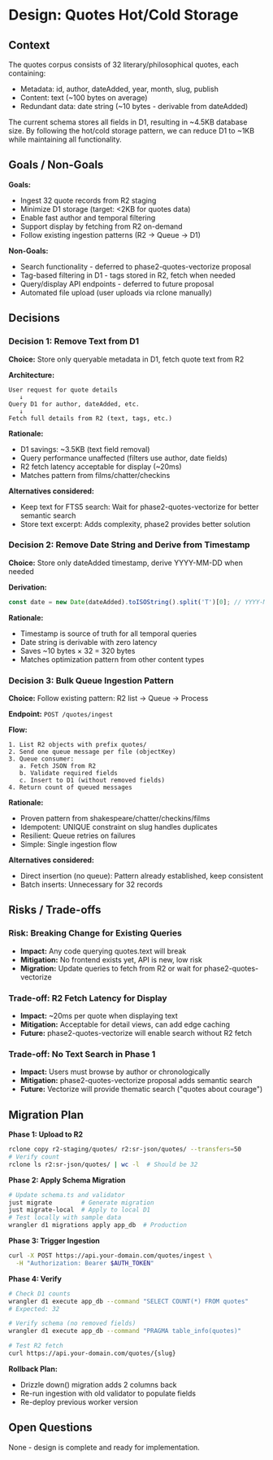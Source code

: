 # Design: Quotes Hot/Cold Storage

## Context

The quotes corpus consists of 32 literary/philosophical quotes, each containing:
- Metadata: id, author, dateAdded, year, month, slug, publish
- Content: text (~100 bytes on average)
- Redundant data: date string (~10 bytes - derivable from dateAdded)

The current schema stores all fields in D1, resulting in ~4.5KB database size. By following the hot/cold storage pattern, we can reduce D1 to ~1KB while maintaining all functionality.

## Goals / Non-Goals

**Goals:**
- Ingest 32 quote records from R2 staging
- Minimize D1 storage (target: <2KB for quotes data)
- Enable fast author and temporal filtering
- Support display by fetching from R2 on-demand
- Follow existing ingestion patterns (R2 → Queue → D1)

**Non-Goals:**
- Search functionality - deferred to phase2-quotes-vectorize proposal
- Tag-based filtering in D1 - tags stored in R2, fetch when needed
- Query/display API endpoints - deferred to future proposal
- Automated file upload (user uploads via rclone manually)

## Decisions

### Decision 1: Remove Text from D1

**Choice:** Store only queryable metadata in D1, fetch quote text from R2

**Architecture:**
```
User request for quote details
   ↓
Query D1 for author, dateAdded, etc.
   ↓
Fetch full details from R2 (text, tags, etc.)
```

**Rationale:**
- D1 savings: ~3.5KB (text field removal)
- Query performance unaffected (filters use author, date fields)
- R2 fetch latency acceptable for display (~20ms)
- Matches pattern from films/chatter/checkins

**Alternatives considered:**
- Keep text for FTS5 search: Wait for phase2-quotes-vectorize for better semantic search
- Store text excerpt: Adds complexity, phase2 provides better solution

### Decision 2: Remove Date String and Derive from Timestamp

**Choice:** Store only dateAdded timestamp, derive YYYY-MM-DD when needed

**Derivation:**
```typescript
const date = new Date(dateAdded).toISOString().split('T')[0]; // YYYY-MM-DD
```

**Rationale:**
- Timestamp is source of truth for all temporal queries
- Date string is derivable with zero latency
- Saves ~10 bytes × 32 = 320 bytes
- Matches optimization pattern from other content types

### Decision 3: Bulk Queue Ingestion Pattern

**Choice:** Follow existing pattern: R2 list → Queue → Process

**Endpoint:** `POST /quotes/ingest`

**Flow:**
```
1. List R2 objects with prefix quotes/
2. Send one queue message per file (objectKey)
3. Queue consumer:
   a. Fetch JSON from R2
   b. Validate required fields
   c. Insert to D1 (without removed fields)
4. Return count of queued messages
```

**Rationale:**
- Proven pattern from shakespeare/chatter/checkins/films
- Idempotent: UNIQUE constraint on slug handles duplicates
- Resilient: Queue retries on failures
- Simple: Single ingestion flow

**Alternatives considered:**
- Direct insertion (no queue): Pattern already established, keep consistent
- Batch inserts: Unnecessary for 32 records

## Risks / Trade-offs

### Risk: Breaking Change for Existing Queries

- **Impact:** Any code querying quotes.text will break
- **Mitigation:** No frontend exists yet, API is new, low risk
- **Migration:** Update queries to fetch from R2 or wait for phase2-quotes-vectorize

### Trade-off: R2 Fetch Latency for Display

- **Impact:** ~20ms per quote when displaying text
- **Mitigation:** Acceptable for detail views, can add edge caching
- **Future:** phase2-quotes-vectorize will enable search without R2 fetch

### Trade-off: No Text Search in Phase 1

- **Impact:** Users must browse by author or chronologically
- **Mitigation:** phase2-quotes-vectorize proposal adds semantic search
- **Future:** Vectorize will provide thematic search ("quotes about courage")

## Migration Plan

**Phase 1: Upload to R2**
```bash
rclone copy r2-staging/quotes/ r2:sr-json/quotes/ --transfers=50
# Verify count
rclone ls r2:sr-json/quotes/ | wc -l  # Should be 32
```

**Phase 2: Apply Schema Migration**
```bash
# Update schema.ts and validator
just migrate        # Generate migration
just migrate-local  # Apply to local D1
# Test locally with sample data
wrangler d1 migrations apply app_db  # Production
```

**Phase 3: Trigger Ingestion**
```bash
curl -X POST https://api.your-domain.com/quotes/ingest \
  -H "Authorization: Bearer $AUTH_TOKEN"
```

**Phase 4: Verify**
```bash
# Check D1 counts
wrangler d1 execute app_db --command "SELECT COUNT(*) FROM quotes"
# Expected: 32

# Verify schema (no removed fields)
wrangler d1 execute app_db --command "PRAGMA table_info(quotes)"

# Test R2 fetch
curl https://api.your-domain.com/quotes/{slug}
```

**Rollback Plan:**
- Drizzle down() migration adds 2 columns back
- Re-run ingestion with old validator to populate fields
- Re-deploy previous worker version

## Open Questions

None - design is complete and ready for implementation.
